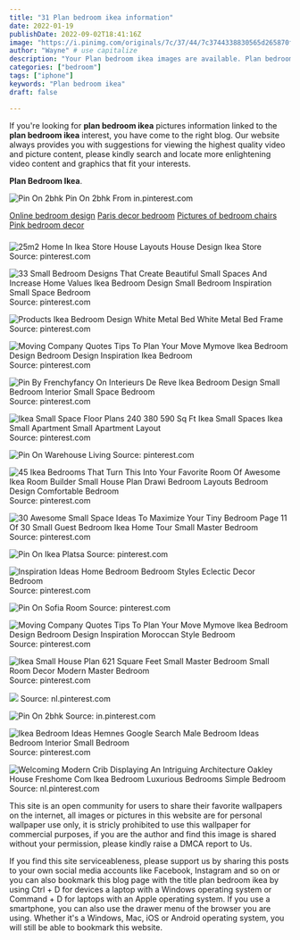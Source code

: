 ```yaml
---
title: "31 Plan bedroom ikea information"
date: 2022-01-19
publishDate: 2022-09-02T18:41:16Z
image: "https://i.pinimg.com/originals/7c/37/44/7c3744338830565d265870f52249c67b.jpg"
author: "Wayne" # use capitalize
description: "Your Plan bedroom ikea images are available. Plan bedroom ikea are a topic that is being searched for and liked by netizens now. You can Find and Download the Plan bedroom ikea files here. Find and Download all free photos."
categories: ["bedroom"]
tags: ["iphone"]
keywords: "Plan bedroom ikea"
draft: false

---
```


If you're looking for **plan bedroom ikea** pictures information linked to the **plan bedroom ikea** interest, you have come to the right  blog.  Our website always  provides you with  suggestions  for viewing  the highest  quality video and picture  content, please kindly search and locate more enlightening video content and graphics  that fit your interests.

**Plan Bedroom Ikea**. 

![Pin On 2bhk](https://i.pinimg.com/736x/1c/31/3f/1c313fc8a526ed65390c9909afea1f88.jpg "Pin On 2bhk")
Pin On 2bhk From in.pinterest.com

[Online bedroom design](/online-bedroom-design/)
[Paris decor bedroom](/paris-decor-bedroom/)
[Pictures of bedroom chairs](/pictures-of-bedroom-chairs/)
[Pink bedroom decor](/pink-bedroom-decor/)



### 

 


![25m2 Home In Ikea Store House Layouts House Design Ikea Store](https://i.pinimg.com/originals/27/5e/68/275e685fbec8d33ee025f121318d8f38.jpg "25m2 Home In Ikea Store House Layouts House Design Ikea Store")
Source: pinterest.com

 

![33 Small Bedroom Designs That Create Beautiful Small Spaces And Increase Home Values Ikea Bedroom Design Small Bedroom Inspiration Small Space Bedroom](https://i.pinimg.com/originals/65/27/31/6527313526d081567b0fa7fb0331fd81.jpg "33 Small Bedroom Designs That Create Beautiful Small Spaces And Increase Home Values Ikea Bedroom Design Small Bedroom Inspiration Small Space Bedroom")
Source: pinterest.com

 

![Products Ikea Bedroom Design White Metal Bed White Metal Bed Frame](https://i.pinimg.com/736x/5f/6c/35/5f6c35404d9a0eae5e4b8f99f5bdada8--ikea-bedroom-design-bedroom-designs.jpg "Products Ikea Bedroom Design White Metal Bed White Metal Bed Frame")
Source: pinterest.com

 

![Moving Company Quotes Tips To Plan Your Move Mymove Ikea Bedroom Design Bedroom Design Inspiration Ikea Bedroom](https://i.pinimg.com/originals/22/ed/8e/22ed8e722b8791b4bca09bc23156a4c5.jpg "Moving Company Quotes Tips To Plan Your Move Mymove Ikea Bedroom Design Bedroom Design Inspiration Ikea Bedroom")
Source: pinterest.com

 

![Pin By Frenchyfancy On Interieurs De Reve Ikea Bedroom Design Small Bedroom Interior Small Space Bedroom](https://i.pinimg.com/originals/22/54/28/2254280267862cee7c6c1f1c92e93a14.jpg "Pin By Frenchyfancy On Interieurs De Reve Ikea Bedroom Design Small Bedroom Interior Small Space Bedroom")
Source: pinterest.com

 

![Ikea Small Space Floor Plans 240 380 590 Sq Ft Ikea Small Spaces Ikea Small Apartment Small Apartment Layout](https://i.pinimg.com/originals/07/53/8e/07538e98386b3e703a408347ed66773c.jpg "Ikea Small Space Floor Plans 240 380 590 Sq Ft Ikea Small Spaces Ikea Small Apartment Small Apartment Layout")
Source: pinterest.com

 

![Pin On Warehouse Living](https://i.pinimg.com/originals/0d/7e/57/0d7e571152fb33de59edc05cd0b9a828.png "Pin On Warehouse Living")
Source: pinterest.com

 

![45 Ikea Bedrooms That Turn This Into Your Favorite Room Of Awesome Ikea Room Builder Small House Plan Drawi Bedroom Layouts Bedroom Design Comfortable Bedroom](https://i.pinimg.com/originals/30/db/3c/30db3c62e4aaaaa196b4844327f18f5a.jpg "45 Ikea Bedrooms That Turn This Into Your Favorite Room Of Awesome Ikea Room Builder Small House Plan Drawi Bedroom Layouts Bedroom Design Comfortable Bedroom")
Source: pinterest.com

 

![30 Awesome Small Space Ideas To Maximize Your Tiny Bedroom Page 11 Of 30 Small Guest Bedroom Ikea Home Tour Small Master Bedroom](https://i.pinimg.com/originals/26/8c/2b/268c2bfdccdf6d3d6083a6eb627752b9.jpg "30 Awesome Small Space Ideas To Maximize Your Tiny Bedroom Page 11 Of 30 Small Guest Bedroom Ikea Home Tour Small Master Bedroom")
Source: pinterest.com

 

![Pin On Ikea Platsa](https://i.pinimg.com/originals/c5/8a/3b/c58a3bea3cdf6e4a0b09bb85157fdd5c.jpg "Pin On Ikea Platsa")
Source: pinterest.com

 

![Inspiration Ideas Home Bedroom Bedroom Styles Eclectic Decor Bedroom](https://i.pinimg.com/originals/3a/c6/4e/3ac64e53778a8d04cb42a24d80ec579f.jpg "Inspiration Ideas Home Bedroom Bedroom Styles Eclectic Decor Bedroom")
Source: pinterest.com

 

![Pin On Sofia Room](https://i.pinimg.com/736x/26/c4/bc/26c4bc26b4f8bd3d8e8e0a37dc638e33.jpg "Pin On Sofia Room")
Source: pinterest.com

 

![Moving Company Quotes Tips To Plan Your Move Mymove Ikea Bedroom Design Bedroom Design Inspiration Moroccan Style Bedroom](https://i.pinimg.com/originals/cd/b8/ae/cdb8ae467b95fb72b5e054e5da819cba.jpg "Moving Company Quotes Tips To Plan Your Move Mymove Ikea Bedroom Design Bedroom Design Inspiration Moroccan Style Bedroom")
Source: pinterest.com

 

![Ikea Small House Plan 621 Square Feet Small Master Bedroom Small Room Decor Modern Master Bedroom](https://i.pinimg.com/originals/70/09/62/7009628c5a45f5c83e8476cc9c9ae372.jpg "Ikea Small House Plan 621 Square Feet Small Master Bedroom Small Room Decor Modern Master Bedroom")
Source: pinterest.com

 

![](https://i.pinimg.com/originals/d7/a9/93/d7a99374082acbc235cf4e8ca5f322bd.jpg "")
Source: nl.pinterest.com

 

![Pin On 2bhk](https://i.pinimg.com/736x/1c/31/3f/1c313fc8a526ed65390c9909afea1f88.jpg "Pin On 2bhk")
Source: in.pinterest.com

 

![Ikea Bedroom Ideas Hemnes Google Search Male Bedroom Ideas Bedroom Interior Small Bedroom](https://i.pinimg.com/originals/58/17/0b/58170ba2670cb2a9564daa7fc01d220d.jpg "Ikea Bedroom Ideas Hemnes Google Search Male Bedroom Ideas Bedroom Interior Small Bedroom")
Source: pinterest.com

 

![Welcoming Modern Crib Displaying An Intriguing Architecture Oakley House Freshome Com Ikea Bedroom Luxurious Bedrooms Simple Bedroom](https://i.pinimg.com/originals/7c/37/44/7c3744338830565d265870f52249c67b.jpg "Welcoming Modern Crib Displaying An Intriguing Architecture Oakley House Freshome Com Ikea Bedroom Luxurious Bedrooms Simple Bedroom")
Source: nl.pinterest.com

 

This site is an open community for users to share their favorite wallpapers on the internet, all images or pictures in this website are for personal wallpaper use only, it is stricly prohibited to use this wallpaper for commercial purposes, if you are the author and find this image is shared without your permission, please kindly raise a DMCA report to Us.

If you find this site serviceableness, please support us by sharing this posts to your own social media accounts like Facebook, Instagram and so on or you can also bookmark this blog page with the title plan bedroom ikea by using Ctrl + D for devices a laptop with a Windows operating system or Command + D for laptops with an Apple operating system. If you use a smartphone, you can also use the drawer menu of the browser you are using. Whether it's a Windows, Mac, iOS or Android operating system, you will still be able to bookmark this website.
